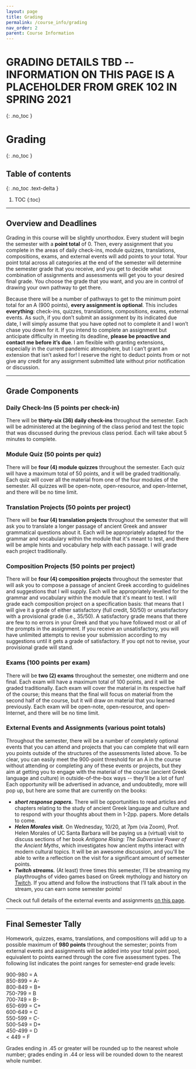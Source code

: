 ```yaml
---
layout: page
title: Grading
permalink: /course_info/grading
nav_order: 2
parent: Course Information
---
```


# GRADING DETAILS TBD -- INFORMATION ON THIS PAGE IS A PLACEHOLDER FROM GREK 102 IN SPRING 2021
{: .no_toc }

# Grading
{: .no_toc }

## Table of contents
{: .no_toc .text-delta }

1. TOC
{:toc}

***

## Overview and Deadlines

Grading in this course will be slightly unorthodox. Every student will begin the semester with a **point total** of 0. Then, every assignment that you complete in the areas of daily check-ins, module quizzes, translations, compositions, exams, and external events will add points to your total. Your point total across all categories at the end of the semester will determine the semester grade that you receive, and you get to decide what combination of assignments and assessments will get you to your desired final grade. You choose the grade that you want, and you are in control of drawing your own pathway to get there.

Because there will be a number of pathways to get to the minimum point total for an A (900 points), **every assignment is optional**. This includes **everything**: check-ins, quizzes, translations, compositions, exams, external events. As such, if you don’t submit an assignment by its indicated due date, I will simply assume that you have opted not to complete it and I won’t chase you down for it. If you intend to complete an assignment but anticipate difficulty in meeting its deadline, **please be proactive and contact me before it’s due**. I am flexible with granting extensions, especially in the current pandemic atmosphere, but I can’t grant an extension that isn’t asked for! I reserve the right to deduct points from or not give any credit for any assignment submitted late without prior notification or discussion.

***

## Grade Components

### Daily Check-Ins (5 points per check-in)
There will be **thirty-six (36) daily check-ins** throughout the semester. Each will be administered at the beginning of the class period and test the topic that was discussed during the previous class period. Each will take about 5 minutes to complete.

### Module Quiz (50 points per quiz)
There will be **four (4) module quizzes** throughout the semester. Each quiz will have a maximum total of 50 points, and it will be graded traditionally. Each quiz will cover all the material from one of the four modules of the semester. All quizzes will be open-note, open-resource, and open-Internet, and there will be no time limit.

### Translation Projects (50 points per project)
There will be **four (4) translation projects** throughout the semester that will ask you to translate a longer passage of ancient Greek and answer grammatical questions about it. Each will be appropriately adapted for the grammar and vocabulary within the module that it's meant to test, and there will be ample hints and vocabulary help with each passage. I will grade each project traditionally.

### Composition Projects (50 points per project)
There will be **four (4) composition projects** throughout the semester that will ask you to compose a passage of ancient Greek according to guidelines and suggestions that I will supply. Each will be appropriately levelled for the grammar and vocabulary within the module that it's meant to test. I will grade each composition project on a specification basis: that means that I will give it a grade of either satisfactory (full credit, 50/50) or unsatisfactory with a provisional grade (i.e., 35/50). A satisfactory grade means that there are few to no errors in your Greek and that you have followed most or all of the prompts in the assignment. If you receive an unsatisfactory, you will have unlimited attempts to revise your submission according to my suggestions until it gets a grade of satisfactory. If you opt not to revise, your provisional grade will stand.

### Exams (100 points per exam)
There will be **two (2) exams** throughout the semester, one midterm and one final. Each exam will have a maximum total of 100 points, and it will be graded traditionally. Each exam will cover the material in its respective half of the course; this means that the final will focus on material from the second half of the course, but it will draw on material that you learned previously. Each exam will be open-note, open-resource, and open-Internet, and there will be no time limit.

### External Events and Assignments (various point totals)
Throughout the semester, there will be a number of completely optional events that you can attend and projects that you can complete that will earn you points outside of the structures of the assessments listed above. To be clear, you can easily meet the 900-point threshold for an A in the course without attending or completing any of these events or projects, but they aim at getting you to engage with the material of the course (ancient Greek language and culture) in outside-of-the-box ways -- they’ll be a lot of fun! Each opportunity will be advertised in advance, and undoubtedly, more will pop up, but here are some that are currently on the books:
* ***short response papers.*** There will be opportunities to read articles and chapters relating to the study of ancient Greek language and culture and to respond with your thoughts about them in 1-2pp. papers. More details to come.
* ***Helen Morales visit.*** On Wednesday, 10/20, at 7pm (via Zoom), Prof. Helen Morales of UC Santa Barbara will be paying us a (virtual) visit to discuss sections of her book *Antigone Rising: The Subversive Power of the Ancient Myths*, which investigates how ancient myths interact with modern cultural topics. It will be an awesome discussion, and you'll be able to write a reflection on the visit for a significant amount of semester points.
* ***Twitch streams.*** (At least) three times this semester, I’ll be streaming my playthroughs of video games based on Greek mythology and history on [Twitch](https://twitch.tv/TheDancingGrad). If you attend and follow the instructions that I’ll talk about in the stream, you can earn some semester points!

Check out full details of the external events and assignments [on this page](#).

***

## Final Semester Tally

Homework, quizzes, exams, translations, and compositions will add up to a possible maximum of **980 points** throughout the semester; points from external events and assignments will be added into your total point pool, equivalent to points earned through the core five assessment types. The following list indicates the point ranges for semester-end grade levels:

900-980 = A  
850-899 = A-  
800-849 = B+  
750-799 = B  
700-749 = B-  
650-699 = C+  
600-649 = C  
550-599 = C-  
500-549 = D+  
450-499 = D  
< 449 = F

Grades ending in .45 or greater will be rounded up to the nearest whole number; grades ending in .44 or less will be rounded down to the nearest whole number.
